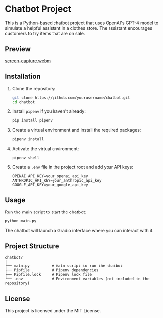 # Chatbot Project

This is a Python-based chatbot project that uses OpenAI's GPT-4 model to simulate a helpful assistant in a clothes store. The assistant encourages customers to try items that are on sale.

## Preview
[screen-capture.webm](https://github.com/user-attachments/assets/8d7b467b-82a8-4b29-b18c-2a093c5eb231)

## Installation

1. Clone the repository:

   ```sh
   git clone https://github.com/yourusername/chatbot.git
   cd chatbot
   ```

2. Install `pipenv` if you haven't already:

   ```sh
   pip install pipenv
   ```

3. Create a virtual environment and install the required packages:

   ```sh
   pipenv install
   ```

4. Activate the virtual environment:

   ```sh
   pipenv shell
   ```

5. Create a `.env` file in the project root and add your API keys:
   ```env
   OPENAI_API_KEY=your_openai_api_key
   ANTHROPIC_API_KEY=your_anthropic_api_key
   GOOGLE_API_KEY=your_google_api_key
   ```

## Usage

Run the main script to start the chatbot:

```sh
python main.py
```

The chatbot will launch a Gradio interface where you can interact with it.

## Project Structure

```
chatbot/
│
├── main.py          # Main script to run the chatbot
├── Pipfile          # Pipenv dependencies
├── Pipfile.lock     # Pipenv lock file
└── .env             # Environment variables (not included in the repository)
```

## License

This project is licensed under the MIT License.
